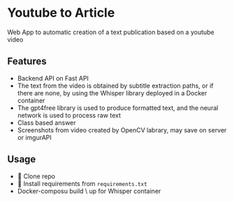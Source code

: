 # Youtube to Article
Web App to automatic creation of a text publication based on a youtube video

## Features

* Backend API on Fast API
* The text from the video is obtained by subtitle extraction paths, or if there are none, by using the Whisper library deployed in a Docker container
* The gpt4free library is used to produce formatted text, and the neural network is used to process raw text
* Class based answer
* Screenshots from video created by  OpenCV labrary, may save on server or imgurAPI

## Usage

* 📌 Сlone repo
* 📎 Install requirements from `requirements.txt`
* Docker-composu build \ up for Whisper container
